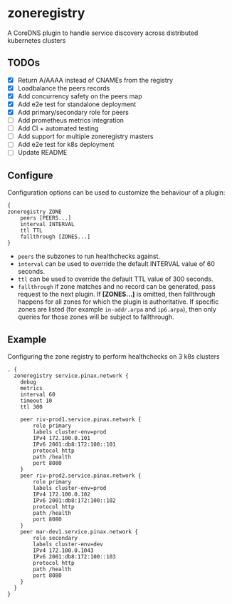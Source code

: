 # zoneregistry

A CoreDNS plugin to handle service discovery across distributed kubernetes clusters

## TODOs

- [x] Return A/AAAA instead of CNAMEs from the registry
- [x] Loadbalance the peers records
- [x] Add concurrency safety on the peers map
- [x] Add e2e test for standalone deployment
- [x] Add primary/secondary role for peers
- [ ] Add prometheus metrics integration
- [ ] Add CI + automated testing
- [ ] Add support for multiple zoneregistry masters
- [ ] Add e2e test for k8s deployment
- [ ] Update README

## Configure

Configuration options can be used to customize the behaviour of a plugin:

```
{
zoneregistry ZONE
    peers [PEERS...]
    interval INTERVAL
    ttl TTL
    fallthrough [ZONES...]
}
```

- `peers` the subzones to run healthchecks against.
- `interval` can be used to override the default INTERVAL value of 60 seconds.
- `ttl` can be used to override the default TTL value of 300 seconds.
- `fallthrough` if zone matches and no record can be generated, pass request to the next plugin. If **[ZONES...]** is omitted, then fallthrough happens for all zones for which the plugin is authoritative. If specific zones are listed (for example `in-addr.arpa` and `ip6.arpa`), then only queries for those zones will be subject to fallthrough.

## Example

Configuring the zone registry to perform healthchecks on 3 k8s clusters

```
. {
  zoneregistry service.pinax.network {
    debug
    metrics
    interval 60
    timeout 10
    ttl 300

    peer riv-prod1.service.pinax.network {
        role primary
        labels cluster-env=prod
        IPv4 172.100.0.101
        IPv6 2001:db8:172:100::101
        protocol http
        path /health
        port 8080
    }
    peer riv-prod2.service.pinax.network {
        role primary
        labels cluster-env=prod
        IPv4 172.100.0.102
        IPv6 2001:db8:172:100::102
        protocol http
        path /health
        port 8080
    }
    peer mar-dev1.service.pinax.network {
        role secondary
        labels cluster-env=dev
        IPv4 172.100.0.1043
        IPv6 2001:db8:172:100::103
        protocol http
        path /health
        port 8080
    }
  }
}
```
